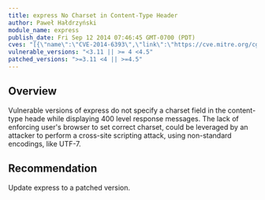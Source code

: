 ```yaml
---
title: express No Charset in Content-Type Header
author: Paweł Hałdrzyński
module_name: express
publish_date: Fri Sep 12 2014 07:46:45 GMT-0700 (PDT)
cves: "[{\"name\":\"CVE-2014-6393\",\"link\":\"https://cve.mitre.org/cgi-bin/cvename.cgi?name=CVE-2014-6393\"}]"
vulnerable_versions: "<3.11 || >= 4 <4.5"
patched_versions: ">=3.11 <4 || >=4.5"
---
```


## Overview
Vulnerable versions of express do not specify a charset field in the content-type heade while displaying 400 level response messages. The lack of enforcing user's browser to set correct charset, could be leveraged by an attacker to perform a cross-site scripting attack, using non-standard encodings, like UTF-7.

## Recommendation
Update express to a patched version.
